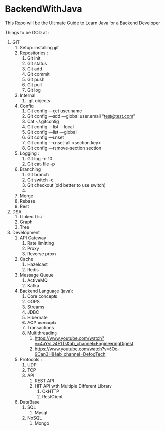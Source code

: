 # BackendWithJava
This Repo will be the Ultimate Guide to Learn Java for a Backend Developer

Things to be GOD at : 

1. GIT 
    1. Setup: installing git 
    2. Repositories : 
        1. Git init 
        2. Git status 
        3. Git add
        4. Git commit  
        5. Git push 
        6. Git pull 
        7. Git log 
    3. Internal 
        1. .git objects
    4. Config
        1. Git config —get user.name
        2. Git config —add —global user.email “test@test.com”
        3. Cat ~/.gitconfig
        4. Git config —list —local
        5. Git config —list —global
        6. Git config —unset <key>
        7. Git config —unset-all <section.key>
        8. Git config —remove-section section
    5. Logging :
        1. Git log -n 10 
        2. Git cat-file -p <Hashvalue>
    6. Branching
        1. Git branch
        2. Git switch -c 
        3. Git checkout (old better to use switch)
        4. 
    7. Merge
    8. Rebase
    9. Rest
2. DSA 
    1. Linked List
    2. Graph 
    3. Tree
3. Development 
    1. API Gateway 
        1. Rate limitting
        2. Proxy
        3. Reverse proxy
    2. Cache 
        1. Hazelcast 
        2. Redis
    3. Message Queue 
        1. ActiveMQ 
        2. Kafka
    4. Backend Language (java): 
        1. Core concepts 
        2. OOPS
        3. Streams
        4. JDBC
        5. Hibernate
        6. AOP concepts
        7. Transactions
        8. Multithreading
            1. https://www.youtube.com/watch?v=4aYvLz4E1Ts&ab_channel=EngineeringDigest
            2. https://www.youtube.com/watch?v=6Oo-9Can3H8&ab_channel=DefogTech
    5. Protocols : 
        1. UDP 
        2. TCP
        3. API
            1. REST API 
            2. HIT API with Multiple Different Library 
                1. OkHTTP 
                2. RestClient 
    6. DataBase 
        1. SQL
            1. Mysql 
        2. NoSQL 
            1. Mongo 
